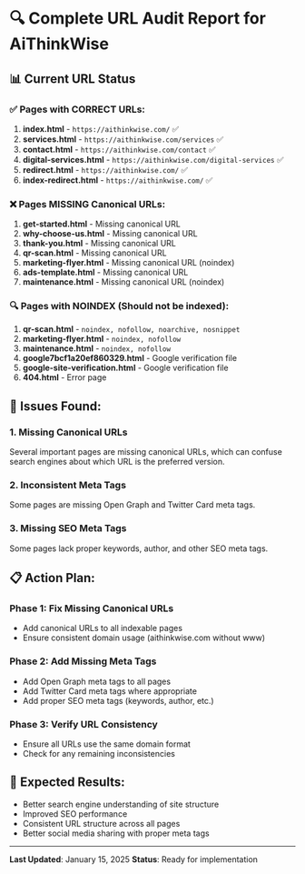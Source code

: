 # 🔍 Complete URL Audit Report for AiThinkWise

## 📊 Current URL Status

### ✅ **Pages with CORRECT URLs:**
1. **index.html** - `https://aithinkwise.com/` ✅
2. **services.html** - `https://aithinkwise.com/services` ✅
3. **contact.html** - `https://aithinkwise.com/contact` ✅
4. **digital-services.html** - `https://aithinkwise.com/digital-services` ✅
5. **redirect.html** - `https://aithinkwise.com/` ✅
6. **index-redirect.html** - `https://aithinkwise.com/` ✅

### ❌ **Pages MISSING Canonical URLs:**
1. **get-started.html** - Missing canonical URL
2. **why-choose-us.html** - Missing canonical URL
3. **thank-you.html** - Missing canonical URL
4. **qr-scan.html** - Missing canonical URL
5. **marketing-flyer.html** - Missing canonical URL (noindex)
6. **ads-template.html** - Missing canonical URL
7. **maintenance.html** - Missing canonical URL (noindex)

### 🔍 **Pages with NOINDEX (Should not be indexed):**
1. **qr-scan.html** - `noindex, nofollow, noarchive, nosnippet`
2. **marketing-flyer.html** - `noindex, nofollow`
3. **maintenance.html** - `noindex, nofollow`
4. **google7bcf1a20ef860329.html** - Google verification file
5. **google-site-verification.html** - Google verification file
6. **404.html** - Error page

## 🚨 **Issues Found:**

### 1. **Missing Canonical URLs**
Several important pages are missing canonical URLs, which can confuse search engines about which URL is the preferred version.

### 2. **Inconsistent Meta Tags**
Some pages are missing Open Graph and Twitter Card meta tags.

### 3. **Missing SEO Meta Tags**
Some pages lack proper keywords, author, and other SEO meta tags.

## 📋 **Action Plan:**

### **Phase 1: Fix Missing Canonical URLs**
- Add canonical URLs to all indexable pages
- Ensure consistent domain usage (aithinkwise.com without www)

### **Phase 2: Add Missing Meta Tags**
- Add Open Graph meta tags to all pages
- Add Twitter Card meta tags where appropriate
- Add proper SEO meta tags (keywords, author, etc.)

### **Phase 3: Verify URL Consistency**
- Ensure all URLs use the same domain format
- Check for any remaining inconsistencies

## 🎯 **Expected Results:**
- Better search engine understanding of site structure
- Improved SEO performance
- Consistent URL structure across all pages
- Better social media sharing with proper meta tags

---

**Last Updated**: January 15, 2025
**Status**: Ready for implementation
